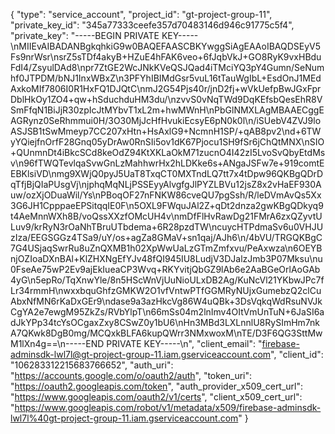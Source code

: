 {
  "type": "service_account",
  "project_id": "gt-project-group-11",
  "private_key_id": "345a77333ceefe357d70483146d946c91775c5f4",
  "private_key": "-----BEGIN PRIVATE KEY-----\nMIIEvAIBADANBgkqhkiG9w0BAQEFAASCBKYwggSiAgEAAoIBAQDSEyV5Fs9nrWsr\nsrZ5sTDf4akyB+HZuE4hFAK6veo+6fJqbVkJ+GO8RyK9vxHBduFdI4/ZsyulDAd8\npr7ZtGE2WcJNkKVeQSJQad4iTMciYQ3pY4Gumn/SeNumhf0JTPDM/bNJ1InxWBxZ\n3PFYhIBIMdGsr5vuL16tTauWgIbL+EsdOnJ1MEdAxkoMIf7806I0R1HxFQ1DJQtC\nmJ2G54Pjs40r/jnD2fj+wVkUefpBwJGxFprDblHkOy1ZO4+qw+hSduchduHM3du/\nzvvS0vNqTWd9DqKEfsbQesEhR8VSmFfqN1BiJjR30zpIcJtMYbvT1xL2m+hwMWnH\nPbGlNMXLAgMBAAECggEAGRynz0SeRhmmui0H/3O30MjJcHfHvukiEcsyE6pN0k0l\n/iSUebV4ZVJ9loASJSB1tSwMmeyp7CC207xHtn+HsAxlG9+NcmnH1SP/+qAB8pv2\nd+6TWyYQiejfnOrfF28Gnq05yDrAw0RnSIi5ov1dK67Pjocu1SH9fSr6jChQtMNX\nSIO+QUnmnDt4iBkcSCd8keOdZ94KtXKLaOkM71zucnO4I42zI5LvoSvQbyEtdMsv\n96fTWQTevlqaSvwGnLzMahhwrHx2hLDKke6s+ANgaJSFw7e+919comtEEBKlsiVD\nmg9XWjQ0pyJ5UaT8TxqCT0MXTndLQ7tt7x4tDpw96QKBgQDrDqTfjBjQIaPUsgVj\njphqMqNLjPSSEyyAlvgfgJlPYZLBVu12jsZ8x2vHaEF930Auw/ozXjODuaWil/Ys\nPBoqOF27nFNKW86cveQU7pgSsh/R/leDVmAvQs5Xx3G6JH1CpppaeEPSitqqIE0F\n5OXL9FWquJAl2Z+qDt2dnza2gwKBgQDkyq9t4AeMnnWXh8B/voQssXXzfOMcUH4v\nmDfFlHvRawDg21FMrA6zxQZyvtULuv9/krRyN3rOaNhTBruUTbdema+6R28pzdTW\ncuycHTPdmaSv6u0VHJUzIza/EEGSGGz4TSa9/uY/os+agZa8GMaV+sn1qaj/AJh6\n/4bVU/TRGQKBgC7G4USjaqSwrRu8uZnQXMB1h02XpWwUaLzGTmZmfxvu/PeAxwza\n6OEYBnjOZIoaDXnBAl+KlZHXNgEfYJv48fQI945IU8LudjV3DJalzJmb3P07Mksu\nu0FseAe75wP2Ev9ajEkIueaCP3Wvq+RKYvitjQbGZ9lAb6e2AaBGeOrlAoGAb4yG\n5epRo/TqXnwYle/8n5HScWnVjUuNioULxDB2Ag/KuNcVl21YKbwJPc7fLr34rmmH\nwxxbquGhfzGMKW2O1vfVntwPTfGGMRyNUjxGumebzQ2clCuAbxNfMN6rKaDxGEr9\ndase9a3azHkcVg86W4uQBk+3DsVqkqWdRsuNVJkCgYA2e7ewgM95ZkZs/RVbYlpT\n66mSs04m2lnImv4OItVmUnTuN+6JaSI6adJkYPp34tcYsOCgaxZxy8CSwZ0y1bU6\nHn3MBd3LXLnnlU8RySImHm7nkA7QKwk8DgB0mg/MCQxkBLFA6kupQWrr3NMxwoxM\nTE/D3F6QG3SttMwM1lXn4g==\n-----END PRIVATE KEY-----\n",
  "client_email": "firebase-adminsdk-lwl7l@gt-project-group-11.iam.gserviceaccount.com",
  "client_id": "106283312215683766652",
  "auth_uri": "https://accounts.google.com/o/oauth2/auth",
  "token_uri": "https://oauth2.googleapis.com/token",
  "auth_provider_x509_cert_url": "https://www.googleapis.com/oauth2/v1/certs",
  "client_x509_cert_url": "https://www.googleapis.com/robot/v1/metadata/x509/firebase-adminsdk-lwl7l%40gt-project-group-11.iam.gserviceaccount.com"
}
